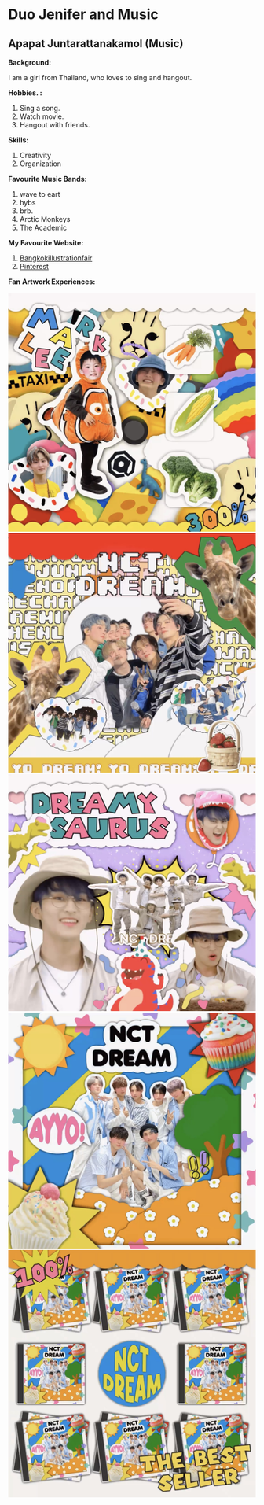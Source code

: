 # Duo Jenifer and Music

## Apapat Juntarattanakamol (Music)

**Background:**

I am a girl from Thailand, who loves to sing and hangout.

**Hobbies. :**
1. Sing a song.
2. Watch movie.
3. Hangout with friends.

**Skills:**
1. Creativity
2. Organization


**Favourite Music Bands:**
1. wave to eart
2. hybs
3. brb.
4. Arctic Monkeys
5. The Academic

**My Favourite Website:**
1. [Bangkokillustrationfair](https://bangkokillustrationfair.com/artist/2023/1273)
2. [Pinterest](https://www.pinterest.com/)

**Fan Artwork Experiences:**

![Artwork1](images/IMG_3836.jpg)
![Artwork2](images/IMG_3837.jpg)
![Artwork3](images/IMG_3838.jpg)
![Artwork4](images/IMG_3840.jpg)
![Artwork5](images/IMG_3841.jpg)